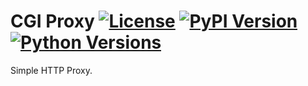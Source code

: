 # CGI Proxy [![License](http://img.shields.io/:license-apache-blue.svg)](http://www.apache.org/licenses/LICENSE-2.0.html) [![PyPI Version](https://img.shields.io/pypi/v/cgi-proxy.svg)](https://pypi.org/project/cgi-proxy/) [![Python Versions](https://img.shields.io/pypi/pyversions/cgi-proxy.svg)](https://pypi.org/project/cgi-proxy/)

Simple HTTP Proxy.
